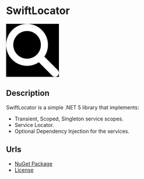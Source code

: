 # SwiftLocator
![Logo](Logo.png) 

Description
---

SwiftLocator is a simple .NET 5 library that implements:
* Transient, Scoped, Singleton service scopes. 
* Service Locator.
* Optional Dependency Injection for the services.

Urls
---
- [NuGet Package](https://www.nuget.org/packages/SwiftLocator)
- [License](SwiftLocator/SwiftLocator/LICENSE.md)
